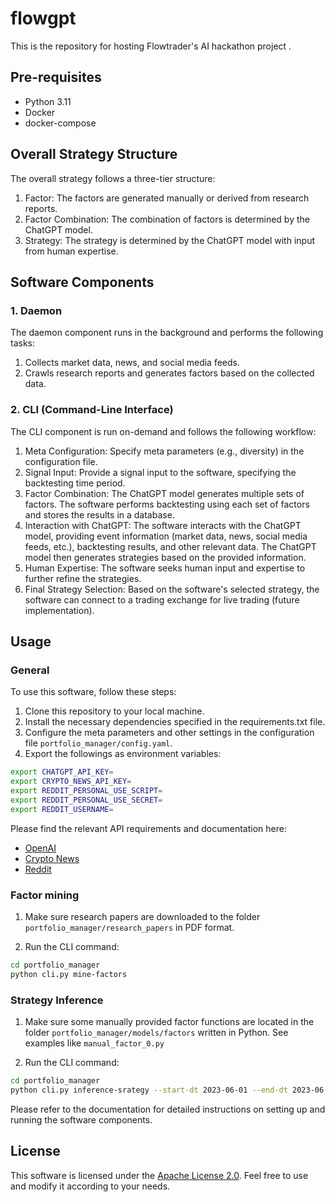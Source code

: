 # flowgpt
This is the repository for hosting Flowtrader's AI hackathon project .

## Pre-requisites

* Python 3.11
* Docker
* docker-compose

## Overall Strategy Structure
The overall strategy follows a three-tier structure:

1. Factor: The factors are generated manually or derived from research reports.
2. Factor Combination: The combination of factors is determined by the ChatGPT model.
3. Strategy: The strategy is determined by the ChatGPT model with input from human expertise.

## Software Components

### 1. Daemon
The daemon component runs in the background and performs the following tasks:

1. Collects market data, news, and social media feeds.
2. Crawls research reports and generates factors based on the collected data.

### 2. CLI (Command-Line Interface)
The CLI component is run on-demand and follows the following workflow:

1. Meta Configuration: Specify meta parameters (e.g., diversity) in the configuration file.
2. Signal Input: Provide a signal input to the software, specifying the backtesting time period.
3. Factor Combination: The ChatGPT model generates multiple sets of factors. The software performs backtesting using each set of factors and stores the results in a database.
4. Interaction with ChatGPT: The software interacts with the ChatGPT model, providing event information (market data, news, social media feeds, etc.), backtesting results, and other relevant data. The ChatGPT model then generates strategies based on the provided information.
5. Human Expertise: The software seeks human input and expertise to further refine the strategies.
6. Final Strategy Selection: Based on the software's selected strategy, the software can connect to a trading exchange for live trading (future implementation).

## Usage

### General

To use this software, follow these steps:

1. Clone this repository to your local machine.
2. Install the necessary dependencies specified in the requirements.txt file.
3. Configure the meta parameters and other settings in the configuration file `portfolio_manager/config.yaml`.
4. Export the followings as environment variables:

```bash
export CHATGPT_API_KEY=
export CRYPTO_NEWS_API_KEY=
export REDDIT_PERSONAL_USE_SCRIPT=
export REDDIT_PERSONAL_USE_SECRET=
export REDDIT_USERNAME=
```

Please find the relevant API requirements and documentation here:

* [OpenAI](https://platform.openai.com/docs/api-reference/introduction)
* [Crypto News](https://cryptonews-api.com/documentation)
* [Reddit](https://towardsdatascience.com/how-to-use-the-reddit-api-in-python-5e05ddfd1e5c)



### Factor mining

1. Make sure research papers are downloaded to the folder `portfolio_manager/research_papers` in PDF format.

2. Run the CLI command:

```bash
cd portfolio_manager
python cli.py mine-factors
```

### Strategy Inference

1. Make sure some manually provided factor functions are located in the folder `portfolio_manager/models/factors` written in Python. See examples like `manual_factor_0.py`

2. Run the CLI command:

```bash
cd portfolio_manager
python cli.py inference-srategy --start-dt 2023-06-01 --end-dt 2023-06-02
```

Please refer to the documentation for detailed instructions on setting up and running the software components.

## License

This software is licensed under the [Apache License 2.0](LICENSE). Feel free to use and modify it according to your needs.
